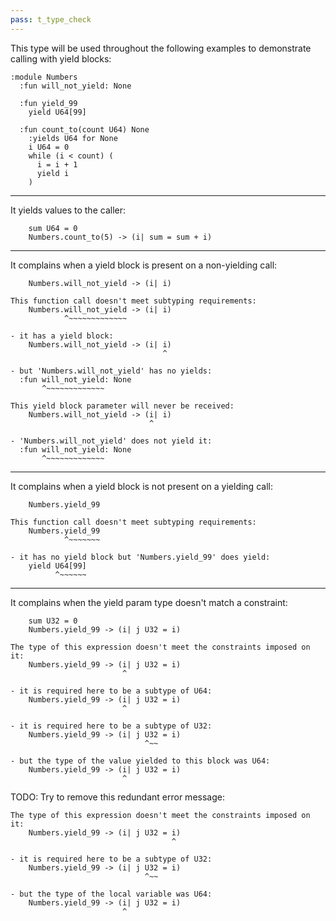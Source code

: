 ```yaml
---
pass: t_type_check
---
```


This type will be used throughout the following examples to demonstrate calling with yield blocks:

```savi
:module Numbers
  :fun will_not_yield: None

  :fun yield_99
    yield U64[99]

  :fun count_to(count U64) None
    :yields U64 for None
    i U64 = 0
    while (i < count) (
      i = i + 1
      yield i
    )
```

---

It yields values to the caller:

```savi
    sum U64 = 0
    Numbers.count_to(5) -> (i| sum = sum + i)
```

---

It complains when a yield block is present on a non-yielding call:

```savi
    Numbers.will_not_yield -> (i| i)
```
```error
This function call doesn't meet subtyping requirements:
    Numbers.will_not_yield -> (i| i)
            ^~~~~~~~~~~~~~

- it has a yield block:
    Numbers.will_not_yield -> (i| i)
                                  ^

- but 'Numbers.will_not_yield' has no yields:
  :fun will_not_yield: None
       ^~~~~~~~~~~~~~
```
```error
This yield block parameter will never be received:
    Numbers.will_not_yield -> (i| i)
                               ^

- 'Numbers.will_not_yield' does not yield it:
  :fun will_not_yield: None
       ^~~~~~~~~~~~~~
```

---

It complains when a yield block is not present on a yielding call:

```savi
    Numbers.yield_99
```
```error
This function call doesn't meet subtyping requirements:
    Numbers.yield_99
            ^~~~~~~~

- it has no yield block but 'Numbers.yield_99' does yield:
    yield U64[99]
          ^~~~~~~
```

---

It complains when the yield param type doesn't match a constraint:

```savi
    sum U32 = 0
    Numbers.yield_99 -> (i| j U32 = i)
```
```error
The type of this expression doesn't meet the constraints imposed on it:
    Numbers.yield_99 -> (i| j U32 = i)
                         ^

- it is required here to be a subtype of U64:
    Numbers.yield_99 -> (i| j U32 = i)
                         ^

- it is required here to be a subtype of U32:
    Numbers.yield_99 -> (i| j U32 = i)
                              ^~~

- but the type of the value yielded to this block was U64:
    Numbers.yield_99 -> (i| j U32 = i)
                         ^
```
TODO: Try to remove this redundant error message:
```error
The type of this expression doesn't meet the constraints imposed on it:
    Numbers.yield_99 -> (i| j U32 = i)
                                    ^

- it is required here to be a subtype of U32:
    Numbers.yield_99 -> (i| j U32 = i)
                              ^~~

- but the type of the local variable was U64:
    Numbers.yield_99 -> (i| j U32 = i)
                         ^
```

